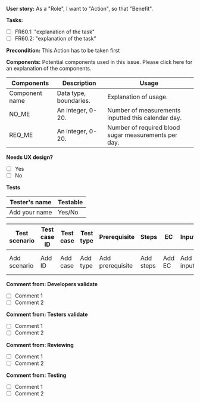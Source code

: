 **User story:**
As a "Role", I want to "Action", so that "Benefit".

**Tasks:**
- [ ] FR60.1: "explanation of the task"
- [ ] FR60.2: "explanation of the task"

**Precondition:** This Action has to be taken first

**Components:**
Potential components used in this issue. Please click here for an explanation of the components.

| Components | Description | Usage |
| ------ | ------ | ------ |
| Component name | Data type, boundaries. | Explanation of usage. |
| NO_ME | An integer, 0-20. | Number of measurements inputted this calendar day. |
| REQ_ME | An integer, 0-20. | Number of required blood sugar measurements per day. |

**Needs UX design?**
- [ ] Yes
- [ ] No

**Tests**

| Tester's name | Testable |
| ------ | ------ |
| Add your name | Yes/No | 

| Test scenario | Test case ID | Test case | Test type | Prerequisite | Steps | EC | Input | Expected Output | Written by | Actual Output | Passed test | Commit SHA | Execution date | Executed by |
| ------ | ------ | ------ | ------ | ------ | ------ | ------ | ------ | ------ | ------ | ------ | ------ | ------ | ------ | ------ |
| Add scenario | Add ID | Add case | Add type | Add prerequisite | Add steps | Add EC | Add input | Add expected output | Add name | Add actual output | Yes/No | Add SHA | Add date | Add name |


**Comment from: Developers validate**
- [ ] Comment 1
- [ ] Comment 2

**Comment from: Testers validate**
- [ ] Comment 1
- [ ] Comment 2

**Comment from: Reviewing**
- [ ] Comment 1
- [ ] Comment 2

**Comment from: Testing**
- [ ] Comment 1
- [ ] Comment 2
